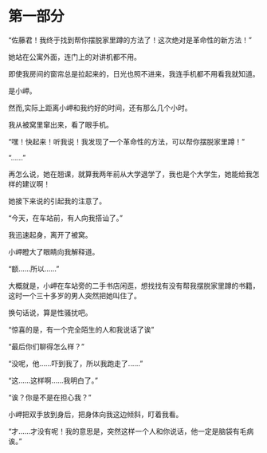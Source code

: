 # 第一部分


“佐藤君！我终于找到帮你摆脱家里蹲的方法了！这次绝对是革命性的新方法！”

她站在公寓外面，连门上的对讲机都不用。

即使我房间的窗帘总是拉起来的，日光也照不进来，我连手机都不用看我就知道。

是小岬。

然而,实际上距离小岬和我约好的时间，还有那么几个小时。

我从被窝里窜出来，看了眼手机。

“嘿！快起来！听我说！我发现了一个革命性的方法，可以帮你摆脱家里蹲！”

“......”

再怎么说，她在翘课，就算我两年前从大学退学了，我也是个大学生，她能给我怎样的建议啊！

她接下来说的引起我的注意了。

“今天，在车站前，有人向我搭讪了。” 

我迅速起身，离开了被窝。

小岬瞪大了眼睛向我解释道。

“额......所以......”

大概就是，小岬在车站旁的二手书店闲逛，想找找有没有帮我摆脱家里蹲的书籍，这时一个三十多岁的男人突然把她叫住了。

换句话说，算是性骚扰吧。

“惊喜的是，有一个完全陌生的人和我说话了诶”

“最后你们聊得怎么样？”

“没呢，他......吓到我了，所以我跑走了......”

“这......这样啊......我明白了。”

“诶？你是不是在担心我？”

小岬把双手放到身后，把身体向我这边倾斜，盯着我看。

“才......才没有呢！我的意思是，突然这样一个人和你说话，他一定是脑袋有毛病诶。”
